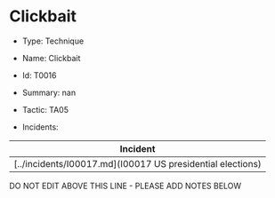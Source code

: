 # Clickbait

* Type: Technique

* Name: Clickbait

* Id: T0016

* Summary: nan

* Tactic: TA05

* Incidents:

| Incident |
| --------- |
| [../incidents/I00017.md](I00017 US presidential elections) |

DO NOT EDIT ABOVE THIS LINE - PLEASE ADD NOTES BELOW